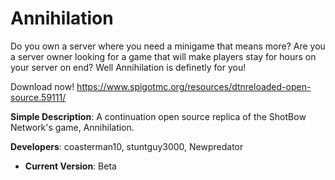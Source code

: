 # Annihilation

Do you own a server where you need a minigame that means more? Are you a server owner looking for a game that will make players stay for hours on your server on end? Well Annihilation is definetly for you!

Download now! https://www.spigotmc.org/resources/dtnreloaded-open-source.59111/

 **Simple Description**: A continuation open source replica of the ShotBow Network's game, Annihilation. 

 **Developers**: coasterman10, stuntguy3000, Newpredator

* **Current Version**: Beta
